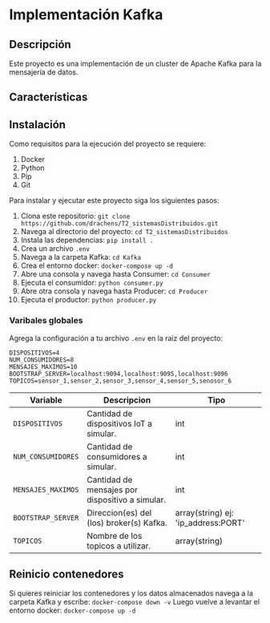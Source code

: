 # Implementación Kafka

## Descripción

Este proyecto es una implementación de un cluster de Apache Kafka para la mensajería de datos.
## Características

## Instalación
Como requisitos para la ejecución del proyecto se requiere:
1. Docker
2. Python
3. Pip
4. Git

Para instalar y ejecutar este proyecto siga los siguientes pasos:

1. Clona este repositorio: `git clone https://github.com/drachens/T2_sistemasDistribuidos.git`
2. Navega al directorio del proyecto: `cd T2_sistemasDistribuidos`
3. Instala las dependencias: `pip install .`
4. Crea un archivo `.env`
5. Navega a la carpeta Kafka: `cd Kafka`
6. Crea el entorno docker: `docker-compose up -d`
7. Abre una consola y navega hasta Consumer: `cd Consumer`
8. Ejecuta el consumidor: `python consumer.py`
9. Abre otra consola y navega hasta Producer: `cd Producer`
10. Ejecuta el productor: `python producer.py`

### Varibales globales
Agrega la configuración a tu archivo `.env` en la raiz del proyecto:
```
DISPOSITIVOS=4
NUM_CONSUMIDORES=8
MENSAJES_MAXIMOS=10
BOOTSTRAP_SERVER=localhost:9094,localhost:9095,localhost:9096
TOPICOS=sensor_1,sensor_2,sensor_3,sensor_4,sensor_5,senosor_6
```

| Variable | Descripcion | Tipo |
| --- | --- | --- |
| `DISPOSITIVOS` | Cantidad de dispositivos IoT a simular. | int |
| `NUM_CONSUMIDORES` | Cantidad de consumidores a simular. | int |
| `MENSAJES_MAXIMOS` | Cantidad de mensajes por dispositivo a simular. | int |
| `BOOTSTRAP_SERVER` | Direccion(es) del (los) broker(s) Kafka. | array(string) ej: 'ip_address:PORT' |
| `TOPICOS` | Nombre de los topicos a utilizar. | array(string) |


## Reinicio contenedores

Si quieres reiniciar los contenedores y los datos almacenados navega a la carpeta Kafka y escribe:
`docker-compose down -v`
Luego vuelve a levantar el entorno docker:
`docker-compose up -d`



